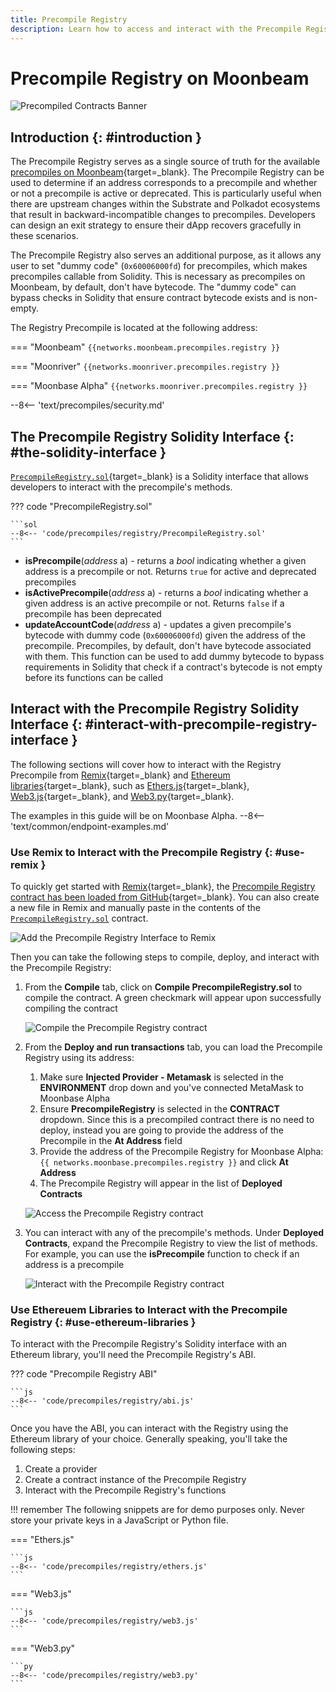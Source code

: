 ```yaml
---
title: Precompile Registry
description: Learn how to access and interact with the Precompile Registry on Moonbeam, which can be used to check if a given address is a precompile and if it is supported.
---
```


# Precompile Registry on Moonbeam

![Precompiled Contracts Banner](/images/builders/pallets-precompiles/precompiles/registry/registry-banner.png)

## Introduction {: #introduction }

The Precompile Registry serves as a single source of truth for the available [precompiles on Moonbeam](/builders/pallets-precompiles/precompiles/overview){target=_blank}. The Precompile Registry can be used to determine if an address corresponds to a precompile and whether or not a precompile is active or deprecated. This is particularly useful when there are upstream changes within the Substrate and Polkadot ecosystems that result in backward-incompatible changes to precompiles. Developers can design an exit strategy to ensure their dApp recovers gracefully in these scenarios.

The Precompile Registry also serves an additional purpose, as it allows any user to set "dummy code" (`0x60006000fd`) for precompiles, which makes precompiles callable from Solidity. This is necessary as precompiles on Moonbeam, by default, don't have bytecode. The "dummy code" can bypass checks in Solidity that ensure contract bytecode exists and is non-empty.

The Registry Precompile is located at the following address:

=== "Moonbeam"
     ```
     {{networks.moonbeam.precompiles.registry }}
     ```

=== "Moonriver"
     ```
     {{networks.moonriver.precompiles.registry }}
     ```

=== "Moonbase Alpha"
     ```
     {{networks.moonriver.precompiles.registry }}
     ```

--8<-- 'text/precompiles/security.md'

## The Precompile Registry Solidity Interface {: #the-solidity-interface }

[`PrecompileRegistry.sol`](https://github.com/moonbeam-foundation/moonbeam/blob/master/precompiles/precompile-registry/PrecompileRegistry.sol){target=_blank} is a Solidity interface that allows developers to interact with the precompile's methods.

??? code "PrecompileRegistry.sol"

    ```sol
    --8<-- 'code/precompiles/registry/PrecompileRegistry.sol'
    ```

- **isPrecompile**(*address* a) - returns a *bool* indicating whether a given address is a precompile or not. Returns `true` for active and deprecated precompiles
- **isActivePrecompile**(*address* a) - returns a *bool* indicating whether a given address is an active precompile or not. Returns `false` if a precompile has been deprecated
- **updateAccountCode**(*address* a) - updates a given precompile's bytecode with dummy code (`0x60006000fd`) given the address of the precompile. Precompiles, by default, don't have bytecode associated with them. This function can be used to add dummy bytecode to bypass requirements in Solidity that check if a contract's bytecode is not empty before its functions can be called

## Interact with the Precompile Registry Solidity Interface {: #interact-with-precompile-registry-interface }

The following sections will cover how to interact with the Registry Precompile from [Remix](/builders/build/eth-api/dev-env/remix){target=_blank} and [Ethereum libraries](/builders/build/eth-api/libraries/){target=_blank}, such as [Ethers.js](/builders/build/eth-api/libraries/ethersjs){target=_blank}, [Web3.js](/builders/build/eth-api/libraries/web3js){target=_blank}, and [Web3.py](/builders/build/eth-api/libraries/web3py){target=_blank}.

The examples in this guide will be on Moonbase Alpha.
--8<-- 'text/common/endpoint-examples.md'

### Use Remix to Interact with the Precompile Registry {: #use-remix }

To quickly get started with [Remix](/builders/build/eth-api/dev-env/remix){target=_blank}, the [Precompile Registry contract has been loaded from GitHub](https://remix.ethereum.org/#url=https://github.com/moonbeam-foundation/moonbeam/blob/master/precompiles/precompile-registry/PrecompileRegistry.sol){target=_blank}. You can also create a new file in Remix and manually paste in the contents of the [`PrecompileRegistry.sol`](#the-solidity-interface) contract.

![Add the Precompile Registry Interface to Remix](/images/builders/pallets-precompiles/precompiles/registry/registry-1.png)

Then you can take the following steps to compile, deploy, and interact with the Precompile Registry:

1. From the **Compile** tab, click on **Compile PrecompileRegistry.sol** to compile the contract.  A green checkmark will appear upon successfully compiling the contract

    ![Compile the Precompile Registry contract](/images/builders/pallets-precompiles/precompiles/registry/registry-2.png)

2. From the **Deploy and run transactions** tab, you can load the Precompile Registry using its address:

    1. Make sure **Injected Provider - Metamask** is selected in the **ENVIRONMENT** drop down and you've connected MetaMask to Moonbase Alpha
    2. Ensure **PrecompileRegistry** is selected in the **CONTRACT** dropdown. Since this is a precompiled contract there is no need to deploy, instead you are going to provide the address of the Precompile in the **At Address** field
    3. Provide the address of the Precompile Registry for Moonbase Alpha: `{{ networks.moonbase.precompiles.registry }}` and click **At Address**
    4. The Precompile Registry will appear in the list of **Deployed Contracts**

    ![Access the Precompile Registry contract](/images/builders/pallets-precompiles/precompiles/registry/registry-3.png)

3. You can interact with any of the precompile's methods. Under **Deployed Contracts**, expand the Precompile Registry to view the list of methods. For example, you can use the **isPrecompile** function to check if an address is a precompile

    ![Interact with the Precompile Registry contract](/images/builders/pallets-precompiles/precompiles/registry/registry-4.png)

### Use Ethereuem Libraries to Interact with the Precompile Registry {: #use-ethereum-libraries }

To interact with the Precompile Registry's Solidity interface with an Ethereum library, you'll need the Precompile Registry's ABI.

??? code "Precompile Registry ABI"

    ```js
    --8<-- 'code/precompiles/registry/abi.js'
    ```

Once you have the ABI, you can interact with the Registry using the Ethereum library of your choice. Generally speaking, you'll take the following steps:

1. Create a provider
2. Create a contract instance of the Precompile Registry
3. Interact with the Precompile Registry's functions

!!! remember
    The following snippets are for demo purposes only. Never store your private keys in a JavaScript or Python file.

=== "Ethers.js"

    ```js
    --8<-- 'code/precompiles/registry/ethers.js'
    ```

=== "Web3.js"

    ```js
    --8<-- 'code/precompiles/registry/web3.js'
    ```

=== "Web3.py"

    ```py
    --8<-- 'code/precompiles/registry/web3.py'
    ```